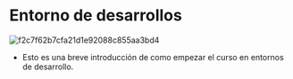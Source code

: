 # Entorno de desarrollos
![f2c7f62b7cfa21d1e92088c855aa3bd4](https://user-images.githubusercontent.com/114073072/224993490-6fd1c927-af56-4e8b-8b04-81a7aead2d78.gif)
* Esto es una breve introducción de como empezar el curso en entornos de desarrollo.


